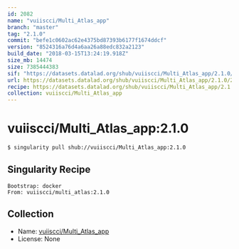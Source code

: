 ```yaml
---
id: 2082
name: "vuiiscci/Multi_Atlas_app"
branch: "master"
tag: "2.1.0"
commit: "befe1c0602ac62e4375bd87393b6177f1674ddcf"
version: "8524316a76d4a6aa26a88edc832a2123"
build_date: "2018-03-15T13:24:19.918Z"
size_mb: 14474
size: 7385444383
sif: "https://datasets.datalad.org/shub/vuiiscci/Multi_Atlas_app/2.1.0/2018-03-15-befe1c06-8524316a/8524316a76d4a6aa26a88edc832a2123.simg"
url: https://datasets.datalad.org/shub/vuiiscci/Multi_Atlas_app/2.1.0/2018-03-15-befe1c06-8524316a/
recipe: https://datasets.datalad.org/shub/vuiiscci/Multi_Atlas_app/2.1.0/2018-03-15-befe1c06-8524316a/Singularity
collection: vuiiscci/Multi_Atlas_app
---
```


# vuiiscci/Multi_Atlas_app:2.1.0

```bash
$ singularity pull shub://vuiiscci/Multi_Atlas_app:2.1.0
```

## Singularity Recipe

```singularity
Bootstrap: docker
From: vuiiscci/multi_atlas:2.1.0
```

## Collection

 - Name: [vuiiscci/Multi_Atlas_app](https://github.com/vuiiscci/Multi_Atlas_app)
 - License: None

